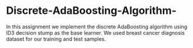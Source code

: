 # Discrete-AdaBoosting-Algorithm-
In this assignment we implement the discrete AdaBoosting algorithm using ID3 decision stump as the base learner. We used breast cancer diagnosis dataset for our training and test samples. 
